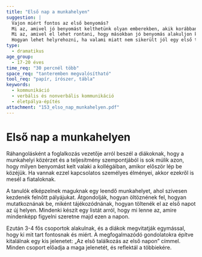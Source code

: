 ```yaml
---
title: "Első nap a munkahelyen"
suggestion: | 
  Vajon miért fontos az első benyomás? 
  Mi az, amivel jó benyomást kelthetünk olyan emberekben, akik korábban nem tudtak rólunk semmit? 
  Mi az, amivel el lehet rontani, hogy másokban jó benyomás alakuljon ki rólunk az első találkozáskor? 
  Hogyan lehet helyrehozni, ha valami miatt nem sikerült jól egy első találkozás?
type:
  - dramatikus
age_group:
  - 17-20 éves
time_req: "30 percnél több"
space_req: "tanteremben megvalósítható"
tool_req: "papír, írószer, tábla"
keywords: 
  - kommunikáció
  - verbális és nonverbális kommunikáció
  - életpálya-építés
attachment: "153_elso_nap_munkahelyen.pdf"
---
```


# Első nap a munkahelyen

Ráhangolásként a foglalkozás vezetője arról beszél a diákoknak, hogy a munkahelyi közérzet és a teljesítmény szempontjából is sok múlik azon, hogy milyen benyomást kelt valaki a kollégáiban, amikor először lép be közéjük. Ha vannak ezzel kapcsolatos személyes élményei, akkor ezekről is mesél a fiataloknak.

A tanulók elképzelnek maguknak egy leendő munkahelyet, ahol szívesen kezdenék felnőtt pályájukat. Átgondolják, hogyan öltöznének fel, hogyan mutatkoznának be, miként tájékozódnának, hogyan töltenék el az első napot az új helyen. Mindenki készít egy listát arról, hogy mi lenne az, amire mindenképp figyelni szeretne majd ezen a napon.

Ezután 3-4 fős csoportok alakulnak, és a diákok megvitatják egymással, hogy ki mit tart fontosnak és miért. A megfogalmazódó gondolatokra építve kitalálnak egy kis jelenetet: „Az első találkozás az első napon” címmel. Minden csoport előadja a maga jelenetét, és reflektál a többiekére.
  
  
